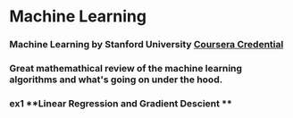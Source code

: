 # Machine Learning

### Machine Learning by Stanford University [Coursera Credential](https://www.coursera.org/account/accomplishments/certificate/KEMQQYD2WV2R) 

### Great mathemathical review of the machine learning algorithms and what's going on under the hood. 

### ex1 **Linear Regression and Gradient Descient **
